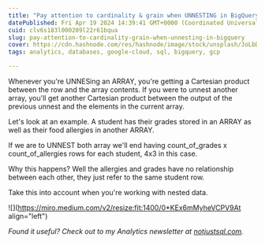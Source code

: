 ```yaml
---
title: "Pay attention to cardinality & grain when UNNESTING in BigQuery!"
datePublished: Fri Apr 19 2024 14:39:41 GMT+0000 (Coordinated Universal Time)
cuid: clv6s183l000209l22r61bqua
slug: pay-attention-to-cardinality-grain-when-unnesting-in-bigquery
cover: https://cdn.hashnode.com/res/hashnode/image/stock/unsplash/JoLbDdO9x_U/upload/1a719b07aa4d1eaf5cad6010cee9e5bd.jpeg
tags: analytics, databases, google-cloud, sql, bigquery, gcp

---
```


Whenever you're UNNESing an ARRAY, you're getting a Cartesian product between the row and the array contents. If you were to unnest another array, you'll get another Cartesian product between the output of the previous unnest and the elements in the current array.

Let's look at an example. A student has their grades stored in an ARRAY as well as their food allergies in another ARRAY.

If we are to UNNEST both array we'll end having count\_of\_grades x count\_of\_allergies rows for each student, 4x3 in this case.

Why this happens? Well the allergies and grades have no relationship between each other, they just refer to the same student row.

Take this into account when you're working with nested data.

![](https://miro.medium.com/v2/resize:fit:1400/0*KEx6mMyheVCPV9At align="left")

*Found it useful? Check out to my Analytics newsletter at* [*notjustsql.com*](https://www.notjustsql.com)*.*